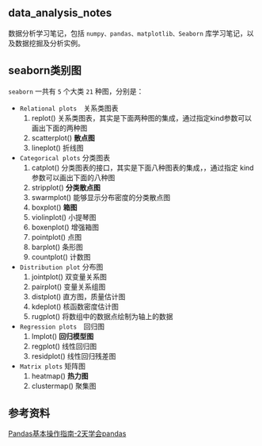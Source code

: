 ## data_analysis_notes

数据分析学习笔记，包括 `numpy、pandas、matplotlib、Seaborn` 库学习笔记，以及数据挖掘及分析实例。

## seaborn类别图

`seaborn` 一共有 `5` 个大类 `21` 种图，分别是：

+ `Relational plots`　关系类图表
    1. replot() 关系类图表，其实是下面两种图的集成，通过指定kind参数可以画出下面的两种图
    2. scatterplot() **散点图**
    3. lineplot() 折线图
+ `Categorical plots` 分类图表
    1. catplot() 分类图表的接口，其实是下面八种图表的集成，，通过指定 kind 参数可以画出下面的八种图
    2. stripplot() **分类散点图**
    3. swarmplot() 能够显示分布密度的分类散点图
    4. boxplot() **箱图**
    5. violinplot() 小提琴图
    6. boxenplot() 增强箱图
    7. pointplot() 点图
    8. barplot() 条形图
    9. countplot() 计数图
+ `Distribution plot` 分布图
    1. jointplot() 双变量关系图
    2. pairplot() 变量关系组图
    3. distplot() 直方图，质量估计图
    4. kdeplot() 核函数密度估计图
    5. rugplot() 将数组中的数据点绘制为轴上的数据
+ `Regression plots`　回归图
    1. lmplot() **回归模型图**
    2. regplot() 线性回归图
    3. residplot() 线性回归残差图
+ `Matrix plots` 矩阵图
    1. heatmap() **热力图**
    2. clustermap() 聚集图

## 参考资料

[Pandas基本操作指南-2天学会pandas](https://mp.weixin.qq.com/s?__biz=MzIwODI2NDkxNQ==&mid=2247484378&amp;idx=1&amp;sn=d9d94b98e3087ccb8605cea5e2de2a4c&source=41#wechat_redirect)
